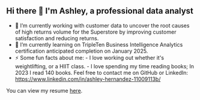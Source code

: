 ## Hi there 👋 I'm Ashley, a professional data analyst
- 🔭 I’m currently working with customer data to uncover the root causes of high returns volume for the Superstore by improving customer satisfaction and reducing returns.
- 🌱 I’m currently learning on TripleTen Business Intelligence Analytics certification anticipated completion on January 2025.
- ⚡ Some fun facts about me:
      - I love working out whether it's weightlifting, or a HIIT class.
      - I love spending my time reading books; In 2023 I read 140 books.
Feel free to contact me on GitHub or LinkedIn: https://www.linkedin.com/in/ashley-hernandez-11009113b/

You can view my resume [here](https://docs.google.com/document/d/1nonEtRpzM_6aDq9-lttmRNQSrQ0CyyUaXCP7LyZ065k/edit?tab=t.0).
